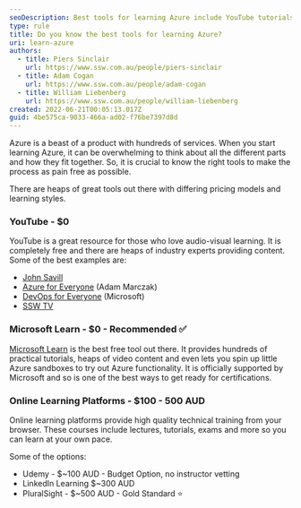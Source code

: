 ```yaml
---
seoDescription: Best tools for learning Azure include YouTube tutorials, Microsoft Learn, and online learning platforms like Udemy, LinkedIn Learning, and PluralSight.
type: rule
title: Do you know the best tools for learning Azure?
uri: learn-azure
authors:
  - title: Piers Sinclair
    url: https://www.ssw.com.au/people/piers-sinclair
  - title: Adam Cogan
    url: https://www.ssw.com.au/people/adam-cogan
  - title: William Liebenberg
    url: https://www.ssw.com.au/people/william-liebenberg
created: 2022-06-21T00:05:13.017Z
guid: 4be575ca-9033-466a-ad02-f76be7397d8d
---
```


Azure is a beast of a product with hundreds of services. When you start learning Azure, it can be overwhelming to think about all the different parts and how they fit together. So, it is crucial to know the right tools to make the process as pain free as possible.

<!--endintro-->

There are heaps of great tools out there with differing pricing models and learning styles.

### YouTube - $0

YouTube is a great resource for those who love audio-visual learning. It is completely free and there are heaps of industry experts providing content. Some of the best examples are:

* [John Savill](https://www.youtube.com/c/NTFAQGuy)
* [Azure for Everyone](https://www.youtube.com/c/Azure4Everyone) (Adam Marczak)
* [DevOps for Everyone](https://www.youtube.com/channel/UC-ikyViYMM69joIAv7dlMsA) (Microsoft)
* [SSW TV](https://www.youtube.com/channel/UCBFgwtV9lIIhvoNh0xoQ7Pg)

### Microsoft Learn - $0 - Recommended ✅

[Microsoft Learn](https://docs.microsoft.com/en-us/learn/?WT.mc_id=AZ-MVP-33518) is the best free tool out there. It provides hundreds of practical tutorials, heaps of video content and even lets you spin up little Azure sandboxes to try out Azure functionality. It is officially supported by Microsoft and so is one of the best ways to get ready for certifications.

### Online Learning Platforms - $100 - 500 AUD

Online learning platforms provide high quality technical training from your browser. These courses include lectures, tutorials, exams and more so you can learn at your own pace.

Some of the options:

* Udemy - $~100 AUD - Budget Option, no instructor vetting
* LinkedIn Learning $~300 AUD
* PluralSight - $~500 AUD - Gold Standard ⭐
